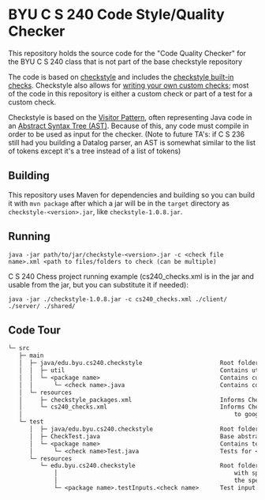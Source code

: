 # BYU C S 240 Code Style/Quality Checker
This repository holds the source code for the "Code Quality Checker" for the BYU C S 240 class that is not part of the base checkstyle repository

The code is based on [checkstyle](https://github.com/checkstyle/checkstyle) and includes the [checkstyle built-in checks](https://checkstyle.org/checks.html). Checkstyle also allows for [writing your own custom checks](https://checkstyle.org/writingchecks.html); most of the code in this repository is either a custom check or part of a test for a custom check.

Checkstyle is based on the [Visitor Pattern](https://en.wikipedia.org/wiki/Visitor_pattern), often representing Java code in an [Abstract Syntax Tree (AST)](https://en.wikipedia.org/wiki/Abstract_syntax_tree). Because of this, any code must compile in order to be used as input for the checker. (Note to future TA's: if C S 236 still had you building a Datalog parser, an AST is somewhat similar to the list of tokens except it's a tree instead of a list of tokens)


## Building
This repository uses Maven for dependencies and building so you can build it with `mvn package` after which a jar will be in the `target` directory as `checkstyle-<version>.jar`, like `checkstyle-1.0.8.jar`.


## Running
`java -jar path/to/jar/checkstyle-<version>.jar -c <check file name>.xml <path to files/folders to check (can be multiple)`

C S 240 Chess project running example (cs240_checks.xml is in the jar and usable from the jar, but you can substitute it if needed):

`java -jar ./checkstyle-1.0.8.jar -c cs240_checks.xml ./client/ ./server/ ./shared/`


## Code Tour
```txt
└─ src
   ├─ main
   │  ├─ java/edu.byu.cs240.checkstyle                      Root folder for custom checkstyle checks
   │  │  ├─ util                                            Contains utility functionality used in multiple places          
   │  │  └─ <package name>                                  Contains custom checks for a particular quality rubric category
   │  │      └─ <check name>.java                           Contains code necessary for checking <check name>
   │  └─ resources
   │     ├─ checkstyle_packages.xml                         Informs Checkstyle where to find custom check classes
   │     └─ cs240_checks.xml                                Informs Checkstyle which checks to run. Used as an argument when running checkstyle. Named similarly 
   │                                                            to google_checks.xml and sun_checks.xml, which also appear in the jar.
   └─ test
      │  ├─ java/edu.byu.cs240.checkstyle                   Root folder for tests for the custom checkstyle checks
      │  ├─ CheckTest.java                                  Base abstract class for writing tests for custom checks          
      │  └─ <package name>                                  Contains tests for custom checks for a particular quality rubric category. Most extend CheckTest
      │      └─ <check name>Test.java                       Tests for <check name>.java inside main. Uses input files from test/resources
      └─ resources
         └─ edu.byu.cs240.checkstyle                        Root folder for code input files used to test the checks. Generally nonsense code
             │                                                  with specific problems we expect the check to find. Many contain no errors (for
             │                                                  the specified check) to make sure it doesn't flag in unexpected cases it shouldn't
             └─ <package name>.testInputs.<check name>      Test input files for a specific check
```